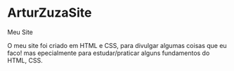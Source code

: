 # ArturZuzaSite
Meu Site

O meu site foi criado em HTML e CSS, para divulgar algumas coisas que eu faco! mas epecialmente para estudar/praticar alguns fundamentos do HTML, CSS.

